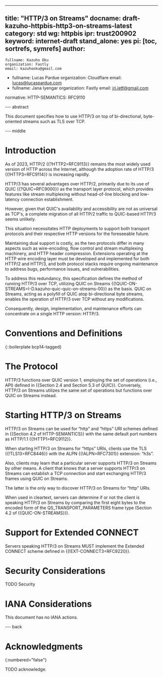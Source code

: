 ---
title: "HTTP/3 on Streams"
docname: draft-kazuho-httpbis-http3-on-streams-latest
category: std
wg: httpbis
ipr: trust200902
keyword: internet-draft
stand_alone: yes
pi: [toc, sortrefs, symrefs]
author:
-
    fullname: Kazuho Oku
    organization: Fastly
    email: kazuhooku@gmail.com
-
    fullname: Lucas Pardue
    organization: Cloudflare
    email: lucas@lucaspardue.com
-
    fullname: Jana Iyengar
    organization: Fastly
    email: jri.ietf@gmail.com

normative:
  HTTP-SEMANTICS: RFC9110

--- abstract

This document specifies how to use HTTP/3 on top of bi-directional,
byte-oriented streams such as TLS over TCP.


--- middle

# Introduction

As of 2023, HTTP/2 {{?HTTP2=RFC9113}} remains the most widely used version of
HTTP across the Internet, although the adoption rate of HTTP/3
{{!HTTP3=RFC9114}} is increasing rapidly.

HTTP/3 has several advantages over HTTP/2, primarily due to its use of QUIC
{{?QUIC=RFC9000}} as the transport layer protocol, which provides features like
stream multiplexing without head-of-line blocking and low-latency connection
establishment.

However, given that QUIC's availability and accessibility are not as universal
as TCP's, a complete migration of all HTTP/2 traffic to QUIC-based HTTP/3 seems
unlikely.

This situation necessitates HTTP deployments to support both transport protocols
and their respective HTTP versions for the foreseeable future.

Maintaining dual support is costly, as the two protocols differ in many aspects
such as wire-encoding, flow control and stream multiplexing machinery, and HTTP
header compression. Extensions operating at the HTTP wire encoding layer must
be developed and implemented for both HTTP/2 and HTTP/3, and both protocol
stacks require ongoing maintenance to address bugs, performance issues, and
vulnerabilities.

To address this redundancy, this specification defines the method of running
HTTP/3 over TCP, utilizing QUIC on Streams
{{!QUIC-ON-STREAMS=I-D.kazuho-quic-quic-on-streams-00}} as the basis. QUIC on
Streams, acting as a polyfill of QUIC atop bi-directional byte streams, enables
the operation of HTTP/3 over TCP without any modifications.

Consequently, design, implementation, and maintenance efforts can concentrate on
a single HTTP version: HTTP/3.


# Conventions and Definitions

{::boilerplate bcp14-tagged}


# The Protocol

HTTP/3 functions over QUIC version 1, employing the set of operations (i.e.,
API) defined in {{Section 2.4 and Section 5.3 of QUIC}}. Conversely, HTTP/3 on
Streams utilizes the same set of operations but functions over QUIC on Streams
instead.


# Starting HTTP/3 on Streams

HTTP/3 on Streams can be used for “http” and “https” URI schemes defined in
{{Section 4.2 of HTTP-SEMANTICS}} with the same default port numbers as HTTP/1.1
{{!HTTP1=RFC9112}}.

When starting HTTP/3 on Streams for “https” URIs, clients use the TLS
{{!TLS13=RFC8446}} with the ALPN {{!ALPN=RFC7301}} extension: “h3s”.

Also, clients may learn that a particular server supports HTTP/3 on Streams by
other means. A client that knows that a server supports HTTP/3 on Streams can
establish a TCP connection and start exchanging HTTP/3 frames using QUIC on
Streams.

The latter is the only way to discover HTTP/3 on Streams for “http” URIs.

When used in cleartext, servers can determine if or not the client is speaking
HTTP/3 on Streams by comparing the first eight bytes to the encoded form of the
QS_TRANSPORT_PARAMETERS frame type (Section 4.2 of {{QUIC-ON-STREAMS}}).


# Support for Extended CONNECT

Servers speaking HTTP/3 on Streams MUST implement the Extended CONNECT scheme
defined in {{!EXT-CONNECT3=RFC9220}}.


# Security Considerations

TODO Security


# IANA Considerations

This document has no IANA actions.


--- back

# Acknowledgments
{:numbered="false"}

TODO acknowledge.
